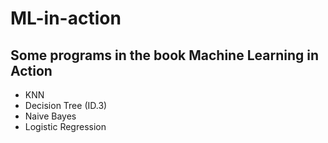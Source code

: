 # ML-in-action
Some programs in the book Machine Learning in Action
----------
-  KNN
-  Decision Tree (ID.3)
-  Naive Bayes
-  Logistic Regression

